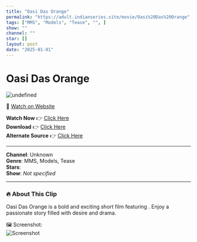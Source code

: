 ```yaml
---
title: "Oasi Das Orange"
permalink: "https://adult.indianseries.site/movie/Oasi%20Das%20Orange"
tags: ["MMS", "Models", "Tease", "", ]
show: ""
channel: ""
star: []
layout: post
date: "2025-01-01"
---
```


# Oasi Das Orange

![undefined](https://desisins.com/wp-content/uploads/2024/09/Oasi-Das-DesiSins.com_.jpg)

🔗 [Watch on Website](https://adult.indianseries.site/movie/Oasi%20Das%20Orange)

**Watch Now** 👉 [Click Here](https://adult.indianseries.site/movie/Oasi%20Das%20Orange)  
**Download** 👉 [Click Here](https://adult.indianseries.site/movie/Oasi%20Das%20Orange)  
**Alternate Source** 👉 [Click Here](https://adult.indianseries.site/movie/Oasi%20Das%20Orange)

---

**Channel**: Unknown  
**Genre**: MMS, Models, Tease  
**Stars**:   
**Show**: *Not specified*

---

### 🔥 About This Clip

Oasi Das Orange is a bold and exciting short film featuring . Enjoy a passionate story filled with desire and drama.
 
🖼️ Screenshot:  
![Screenshot](https://desisins.com/wp-content/uploads/2024/09/Oasi-Das-DesiSins.com_.jpg)

